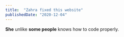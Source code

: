 ```yaml
---
title:  "Zahra fixed this website"
publishedDate: "2020-12-04"
---
```

**She** unlike **some people** knows how to code properly.